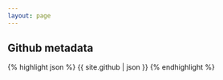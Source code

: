 ```yaml
---
layout: page
---
```


## Github metadata

{% highlight json %}
    {{ site.github | json }}
{% endhighlight %}
